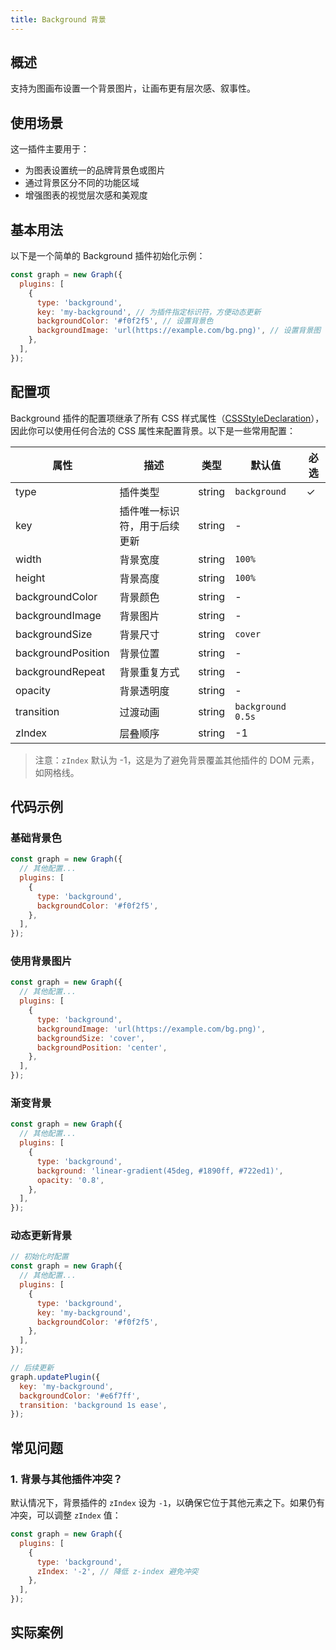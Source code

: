 ```yaml
---
title: Background 背景
---
```


## 概述

支持为图画布设置一个背景图片，让画布更有层次感、叙事性。

## 使用场景

这一插件主要用于：

- 为图表设置统一的品牌背景色或图片
- 通过背景区分不同的功能区域
- 增强图表的视觉层次感和美观度

## 基本用法

以下是一个简单的 Background 插件初始化示例：

```js
const graph = new Graph({
  plugins: [
    {
      type: 'background',
      key: 'my-background', // 为插件指定标识符，方便动态更新
      backgroundColor: '#f0f2f5', // 设置背景色
      backgroundImage: 'url(https://example.com/bg.png)', // 设置背景图
    },
  ],
});
```

## 配置项

Background 插件的配置项继承了所有 CSS 样式属性（[CSSStyleDeclaration](https://developer.mozilla.org/zh-CN/docs/Web/API/CSSStyleDeclaration)），因此你可以使用任何合法的 CSS 属性来配置背景。以下是一些常用配置：

| 属性               | 描述                         | 类型   | 默认值            | 必选 |
| ------------------ | ---------------------------- | ------ | ----------------- | ---- |
| type               | 插件类型                     | string | `background`      | ✓    |
| key                | 插件唯一标识符，用于后续更新 | string | -                 |      |
| width              | 背景宽度                     | string | `100%`            |      |
| height             | 背景高度                     | string | `100%`            |      |
| backgroundColor    | 背景颜色                     | string | -                 |      |
| backgroundImage    | 背景图片                     | string | -                 |      |
| backgroundSize     | 背景尺寸                     | string | `cover`           |      |
| backgroundPosition | 背景位置                     | string | -                 |      |
| backgroundRepeat   | 背景重复方式                 | string | -                 |      |
| opacity            | 背景透明度                   | string | -                 |      |
| transition         | 过渡动画                     | string | `background 0.5s` |      |
| zIndex             | 层叠顺序                     | string | -1                |      |

> 注意：`zIndex` 默认为 -1，这是为了避免背景覆盖其他插件的 DOM 元素，如网格线。

## 代码示例

### 基础背景色

```js
const graph = new Graph({
  // 其他配置...
  plugins: [
    {
      type: 'background',
      backgroundColor: '#f0f2f5',
    },
  ],
});
```

### 使用背景图片

```js
const graph = new Graph({
  // 其他配置...
  plugins: [
    {
      type: 'background',
      backgroundImage: 'url(https://example.com/bg.png)',
      backgroundSize: 'cover',
      backgroundPosition: 'center',
    },
  ],
});
```

### 渐变背景

```js
const graph = new Graph({
  // 其他配置...
  plugins: [
    {
      type: 'background',
      background: 'linear-gradient(45deg, #1890ff, #722ed1)',
      opacity: '0.8',
    },
  ],
});
```

### 动态更新背景

```js
// 初始化时配置
const graph = new Graph({
  // 其他配置...
  plugins: [
    {
      type: 'background',
      key: 'my-background',
      backgroundColor: '#f0f2f5',
    },
  ],
});

// 后续更新
graph.updatePlugin({
  key: 'my-background',
  backgroundColor: '#e6f7ff',
  transition: 'background 1s ease',
});
```

## 常见问题

### 1. 背景与其他插件冲突？

默认情况下，背景插件的 `zIndex` 设为 `-1`，以确保它位于其他元素之下。如果仍有冲突，可以调整 `zIndex` 值：

```js
const graph = new Graph({
  plugins: [
    {
      type: 'background',
      zIndex: '-2', // 降低 z-index 避免冲突
    },
  ],
});
```

## 实际案例

<Playground path="plugin/background/demo/background.js" rid="background-basic"></Playground>
